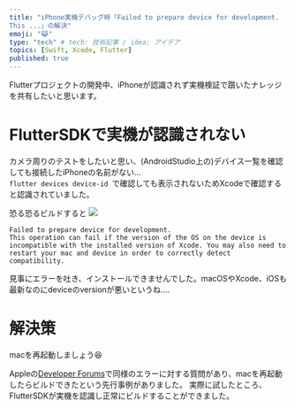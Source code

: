```yaml
---
title: "iPhone実機デバッグ時「Failed to prepare device for development.
This ...」の解決"
emoji: "😹"
type: "tech" # tech: 技術記事 / idea: アイデア
topics: [Swift, Xcode, Flutter]
published: true
---
```



Flutterプロジェクトの開発中、iPhoneが認識されず実機検証で躓いたナレッジを共有したいと思います。

# FlutterSDKで実機が認識されない
カメラ周りのテストをしたいと思い、(AndroidStudio上の)デバイス一覧を確認しても接続したiPhoneの名前がない...  
`flutter devices device-id `で確認しても表示されないためXcodeで確認すると認識されていました。

恐る恐るビルドすると
![](https://storage.googleapis.com/zenn-user-upload/960125661760-20220518.png)

```
Failed to prepare device for development.
This operation can fail if the version of the OS on the device is incompatible with the installed version of Xcode. You may also need to restart your mac and device in order to correctly detect compatibility. 
```

見事にエラーを吐き、インストールできませんでした。macOSやXcode、iOSも最新なのにdeviceのversionが悪いというね....

# 解決策
macを再起動しましょう😆

Appleの[Developer Forums](https://developer.apple.com/forums/thread/697883)で同様のエラーに対する質問があり、macを再起動したらビルドできたという先行事例がありました。
実際に試したところ、FlutterSDKが実機を認識し正常にビルドすることができました。